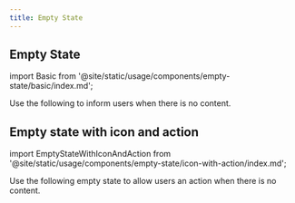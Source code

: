 ```yaml
---
title: Empty State
---
```


## Empty State

import Basic from '@site/static/usage/components/empty-state/basic/index.md';

Use the following to inform users when there is no content.

<Basic />

## Empty state with icon and action

import EmptyStateWithIconAndAction from '@site/static/usage/components/empty-state/icon-with-action/index.md';

Use the following empty state to allow users an action when there is no content.

<EmptyStateWithIconAndAction />
